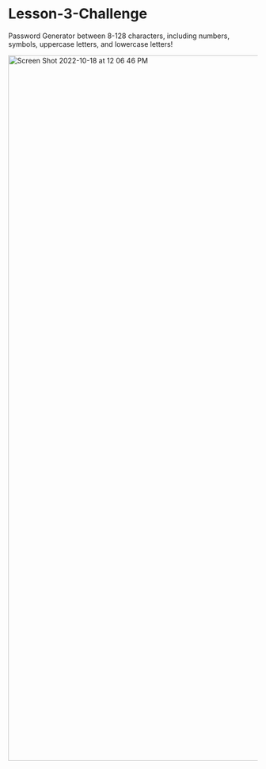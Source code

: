 # Lesson-3-Challenge

Password Generator between 8-128 characters, including numbers, symbols, uppercase letters, and lowercase letters!
[
](https://giselamarque.github.io/Lesson-4-Challenge/)


<img width="1424" alt="Screen Shot 2022-10-18 at 12 06 46 PM" src="https://user-images.githubusercontent.com/110875368/196498628-8c0ac26e-d73b-49a3-a065-54e51969dda7.png">
